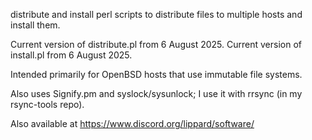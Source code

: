 distribute and install perl scripts to distribute files to multiple hosts and install them.

Current version of distribute.pl from 6 August 2025.
Current version of install.pl from 6 August 2025.

Intended primarily for OpenBSD hosts that use immutable file systems.

Also uses Signify.pm and syslock/sysunlock; I use it with rrsync (in my rsync-tools repo).

Also available at https://www.discord.org/lippard/software/
